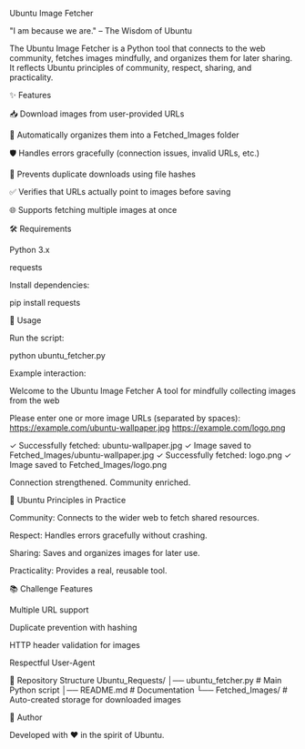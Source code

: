 Ubuntu Image Fetcher

"I am because we are." – The Wisdom of Ubuntu

The Ubuntu Image Fetcher is a Python tool that connects to the web community, fetches images mindfully, and organizes them for later sharing. It reflects Ubuntu principles of community, respect, sharing, and practicality.

✨ Features

📥 Download images from user-provided URLs

📂 Automatically organizes them into a Fetched_Images folder

🛡️ Handles errors gracefully (connection issues, invalid URLs, etc.)

🔎 Prevents duplicate downloads using file hashes

✅ Verifies that URLs actually point to images before saving

🌐 Supports fetching multiple images at once

🛠️ Requirements

Python 3.x

requests

Install dependencies:

pip install requests

🚀 Usage

Run the script:

python ubuntu_fetcher.py


Example interaction:

Welcome to the Ubuntu Image Fetcher
A tool for mindfully collecting images from the web

Please enter one or more image URLs (separated by spaces): 
https://example.com/ubuntu-wallpaper.jpg https://example.com/logo.png

✓ Successfully fetched: ubuntu-wallpaper.jpg
✓ Image saved to Fetched_Images/ubuntu-wallpaper.jpg
✓ Successfully fetched: logo.png
✓ Image saved to Fetched_Images/logo.png

Connection strengthened. Community enriched.

📌 Ubuntu Principles in Practice

Community: Connects to the wider web to fetch shared resources.

Respect: Handles errors gracefully without crashing.

Sharing: Saves and organizes images for later use.

Practicality: Provides a real, reusable tool.

📚 Challenge Features

Multiple URL support

Duplicate prevention with hashing

HTTP header validation for images

Respectful User-Agent

📂 Repository Structure
Ubuntu_Requests/
│── ubuntu_fetcher.py     # Main Python script
│── README.md             # Documentation
└── Fetched_Images/       # Auto-created storage for downloaded images

👥 Author

Developed with ❤️ in the spirit of Ubuntu.
